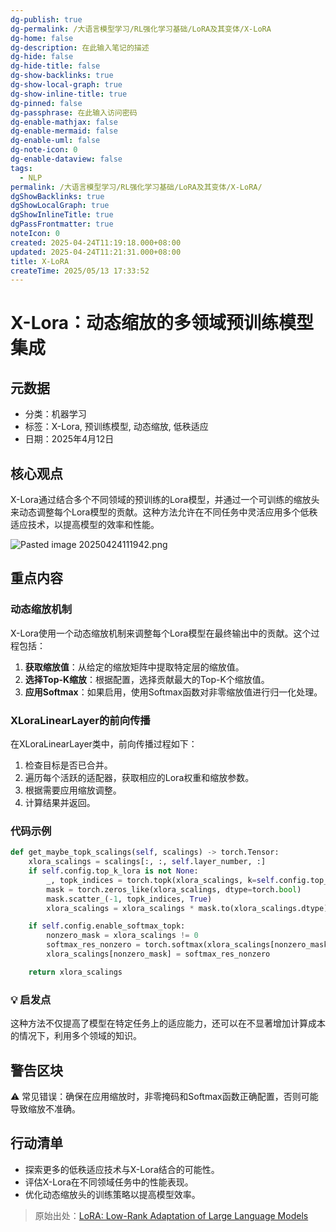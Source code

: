 ```yaml
---
dg-publish: true
dg-permalink: /大语言模型学习/RL强化学习基础/LoRA及其变体/X-LoRA
dg-home: false
dg-description: 在此输入笔记的描述
dg-hide: false
dg-hide-title: false
dg-show-backlinks: true
dg-show-local-graph: true
dg-show-inline-title: true
dg-pinned: false
dg-passphrase: 在此输入访问密码
dg-enable-mathjax: false
dg-enable-mermaid: false
dg-enable-uml: false
dg-note-icon: 0
dg-enable-dataview: false
tags:
  - NLP
permalink: /大语言模型学习/RL强化学习基础/LoRA及其变体/X-LoRA/
dgShowBacklinks: true
dgShowLocalGraph: true
dgShowInlineTitle: true
dgPassFrontmatter: true
noteIcon: 0
created: 2025-04-24T11:19:18.000+08:00
updated: 2025-04-24T11:21:31.000+08:00
title: X-LoRA
createTime: 2025/05/13 17:33:52
---
```




# X-Lora：动态缩放的多领域预训练模型集成

## 元数据
- 分类：机器学习
- 标签：X-Lora, 预训练模型, 动态缩放, 低秩适应
- 日期：2025年4月12日


## 核心观点
X-Lora通过结合多个不同领域的预训练的Lora模型，并通过一个可训练的缩放头来动态调整每个Lora模型的贡献。这种方法允许在不同任务中灵活应用多个低秩适应技术，以提高模型的效率和性能。

![Pasted image 20250424111942.png](/img/user/%E9%99%84%E4%BB%B6/Pasted%20image%2020250424111942.png)


## 重点内容

### 动态缩放机制
X-Lora使用一个动态缩放机制来调整每个Lora模型在最终输出中的贡献。这个过程包括：

1. **获取缩放值**：从给定的缩放矩阵中提取特定层的缩放值。
2. **选择Top-K缩放**：根据配置，选择贡献最大的Top-K个缩放值。
3. **应用Softmax**：如果启用，使用Softmax函数对非零缩放值进行归一化处理。


### XLoraLinearLayer的前向传播
在XLoraLinearLayer类中，前向传播过程如下：

1. 检查目标是否已合并。
2. 遍历每个活跃的适配器，获取相应的Lora权重和缩放参数。
3. 根据需要应用缩放调整。
4. 计算结果并返回。


### 代码示例
```python
def get_maybe_topk_scalings(self, scalings) -> torch.Tensor:
    xlora_scalings = scalings[:, :, self.layer_number, :]
    if self.config.top_k_lora is not None:
        _, topk_indices = torch.topk(xlora_scalings, k=self.config.top_k_lora, dim=-1)
        mask = torch.zeros_like(xlora_scalings, dtype=torch.bool)
        mask.scatter_(-1, topk_indices, True)
        xlora_scalings = xlora_scalings * mask.to(xlora_scalings.dtype)

    if self.config.enable_softmax_topk:
        nonzero_mask = xlora_scalings != 0
        softmax_res_nonzero = torch.softmax(xlora_scalings[nonzero_mask], dim=-1)
        xlora_scalings[nonzero_mask] = softmax_res_nonzero

    return xlora_scalings
```


### 💡 启发点
这种方法不仅提高了模型在特定任务上的适应能力，还可以在不显著增加计算成本的情况下，利用多个领域的知识。


## 警告区块
⚠️ 常见错误：确保在应用缩放时，非零掩码和Softmax函数正确配置，否则可能导致缩放不准确。


## 行动清单
- 探索更多的低秩适应技术与X-Lora结合的可能性。
- 评估X-Lora在不同领域任务中的性能表现。
- 优化动态缩放头的训练策略以提高模型效率。

> 原始出处：[LoRA: Low-Rank Adaptation of Large Language Models](https://example.com)
